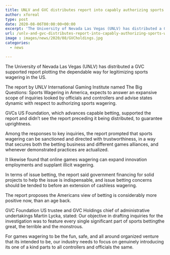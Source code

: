```yaml
---
title: UNLV and GVC distributes report into capably authorizing sports wagering in the US
author: xforeal 
type: post
date: 2020-08-06T00:00:00+00:00
excerpt: 'The University of Nevada Las Vegas (UNLV) has distributed a GVC supported report plotting the dependable way for legitimizing sports wagering in the US '
url: /unlv-and-gvc-distributes-report-into-capably-authorizing-sports-wagering-in-the-us/
image : images/news/2020/08/GVCholdings.jpg
categories:
  - news

---
```

The University of Nevada Las Vegas (UNLV) has distributed a GVC supported report plotting the dependable way for legitimizing sports wagering in the US. 

The report by UNLV International Gaming Institute named The Big Questions: Sports Wagering in America, expects to answer an expansive scope of inquiries looked by officials and controllers and advise states dynamic with respect to authorizing sports wagering. 

GVCs US Foundation, which advances capable betting, supported the report and didn&#8217;t see the report preceding it being distributed, to guarantee uprightness. 

Among the responses to key inquiries, the report prompted that sports wagering can be sanctioned and directed with trustworthiness, in a way that secures both the betting business and different games alliances, and whenever demonstrated practices are actualized. 

It likewise found that online games wagering can expand innovation employments and supplant illicit wagering. 

In terms of issue betting, the report said government financing for solid projects to help the issue is indispensable, and issue betting concerns should be tended to before an extension of cashless wagering. 

The report proposes the Americans view of betting is considerably more positive now, than an age back. 

GVC Foundation US trustee and GVC Holdings chief of administrative undertakings Martin Lycka, stated: Our objective in drafting inquiries for the investigation was to feature every single significant part of sports bettingthe great, the terrible and the monstrous. 

For games wagering to be the fun, safe, and all around organized venture that its intended to be, our industry needs to focus on genuinely introducing its one of a kind parts to all controllers and officials the same.